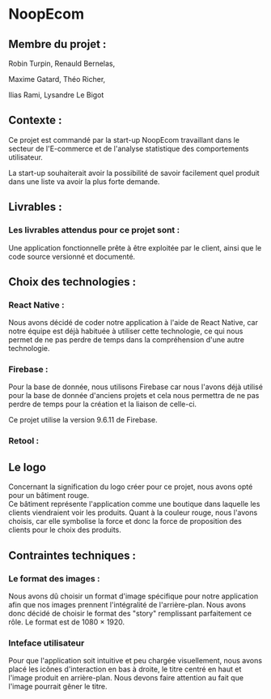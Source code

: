 # NoopEcom

<h2>Membre du projet :</h2>
<p>Robin Turpin, Renauld Bernelas,</p>
<p>Maxime Gatard, Théo Richer,</p>
<p>Ilias Rami, Lysandre Le Bigot</p>

<h2>Contexte :</h2>
<p>Ce projet est commandé par la start-up NoopEcom travaillant dans le secteur de l'E-commerce et de l'analyse statistique des comportements utilisateur.</p>
<p>La start-up souhaiterait avoir la possibilité de savoir facilement quel produit dans une liste va avoir la plus forte demande.</p>

<h2>Livrables :</h2>
<h3>Les livrables attendus pour ce projet sont :</h3>
<p>Une application fonctionnelle prête à être exploitée par le client, ainsi que le code source versionné et documenté.</p>

<h2>Choix des technologies :</h2>
<h3>React Native :</h3>
<p>Nous avons décidé de coder notre application à l'aide de React Native, car notre équipe est déjà habituée à utiliser cette technologie, ce qui nous permet de ne pas perdre de temps dans la compréhension d'une autre technologie.</p>

<h3>Firebase :</h3>
<p>Pour la base de donnée, nous utilisons Firebase car nous l'avons déjà utilisé pour la base de donnée d'anciens projets et cela nous permettra de ne pas perdre de temps pour la création et la liaison de celle-ci.</p>
<p>Ce projet utilise la version 9.6.11 de Firebase.</p>

<h3>Retool :</h3>

<h2>Le logo</h2>
<p>Concernant la signification du logo créer pour ce projet, nous avons opté pour un bâtiment rouge.
<br>
Ce bâtiment représente l'application comme une boutique dans laquelle les clients viendraient voir les produits. Quant à la couleur rouge, nous l'avons choisis, car elle symbolise la force et donc la force de proposition des clients pour le choix des produits.</p>

<h2>Contraintes techniques :</h2>
<h3>Le format des images :</h3>
<p>Nous avons dû choisir un format d'image spécifique pour notre application afin que nos images prennent l'intégralité de l'arrière-plan.
Nous avons donc décidé de choisir le format des "story" remplissant parfaitement ce rôle. Le format est de 1080 × 1920.</p>

<h3>Inteface utilisateur</h3>
<p>Pour que l'application soit intuitive et peu chargée visuellement, nous avons placé les icônes d'interaction en bas à droite, le titre centré en haut et l'image produit en arrière-plan. Nous devons faire attention au fait que l'image pourrait gêner le titre.</p>
